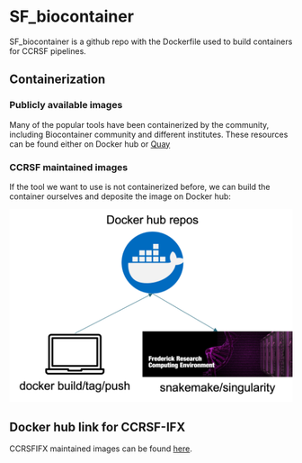 # SF_biocontainer

SF_biocontainer is a github repo with the Dockerfile used to build containers for CCRSF pipelines.


## Containerization 

### Publicly available images

Many of the popular tools have been containerized by the community, including Biocontainer community and different institutes. These resources can be found either on Docker hub or [Quay](https://quay.io/organization/biocontainers)

### CCRSF maintained images

If the tool we want to use is not containerized before, we can build the container ourselves and deposite the image on Docker hub: 

![](containerization.png)

## Docker hub link for CCRSF-IFX 
CCRSFIFX maintained images can be found [here](https://hub.docker.com/repositories/ccrsfifx). 

